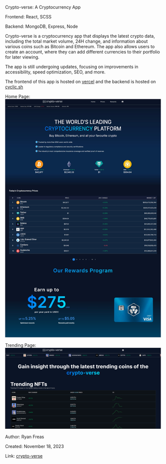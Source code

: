 Crypto-verse: A Cryptocurrency App

Frontend: React, SCSS

Backend: MongoDB, Express, Node

Crypto-verse is a cryptocurrency app that displays the latest crypto data, including the total market volume, 24H change, and information about various coins such as Bitcoin and Ethereum. The app also allows users to create an account, where they can add different currencies to their portfolio for later viewing.

The app is still undergoing updates, focusing on improvements in accessibility, speed optimization, SEO, and more.

The frontend of this app is hosted on [vercel](https://vercel.com/) and the backend is hosted on [cyclic.sh](https://www.cyclic.sh/)

Home Page:
![Home Page](./home-page.jpg)

Trending Page:
![Trending Page](./crypto-3.png)

Author: Ryan Freas

Created: November 18, 2023

Link: [crypto-verse](https://crypto-net-ten.vercel.app/)
